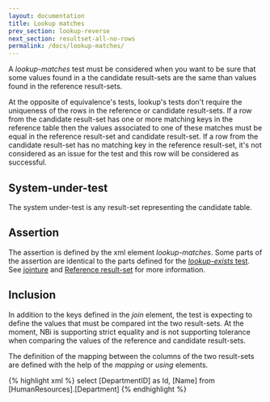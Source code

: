 ```yaml
---
layout: documentation
title: Lookup matches
prev_section: lookup-reverse
next_section: resultset-all-no-rows
permalink: /docs/lookup-matches/
---
```

A *lookup-matches* test must be considered when you want to be sure that some values found in a the candidate result-sets are the same than values found in the reference result-sets.

At the opposite of equivalence's tests, lookup's tests don't require the uniqueness of the rows in the reference or candidate result-sets. If a row from the candidate result-set has one or more matching keys in the reference table then the values associated to one of these matches must be equal in the reference result-set and candidate result-set. If a row from the candidate result-set has no matching key in the reference result-set, it's not considered as an issue for the test and this row will be considered as successful.

## System-under-test

The system under-test is any result-set representing the candidate table.

## Assertion

The assertion is defined by the xml element *lookup-matches*. Some parts of the assertion are identical to the parts defined for the [*lookup-exists* test](../lookup-exists). See [jointure](../lookup-exists#Jointure) and [Reference result-set](../lookup-exists#Reference%20result-set) for more information.

## Inclusion

In addition to the keys defined in the *join* element, the test is expecting to define the values that must be compared int the two result-sets. At the moment, NBi is supporting strict equality and is not supporting tolerance when comparing the values of the reference and candidate result-sets.

The definition of the mapping between the columns of the two result-sets are defined with the help of the *mapping* or *using* elements.

{% highlight xml %}
<assert>
    <lookup-matches>
        <join>
            <mapping candidate="DepartmentID" reference="Id" type="numeric"/>
         </join>
         <inclusion>
            <mapping candidate="DepartmentName" reference="Name" type="text"/>
        </inclusion>
        <result-set>
            <query>
              select [DepartmentID] as Id, [Name] from [HumanResources].[Department]
            </query>
        </result-set>
    </lookup-matches>
</assert>
{% endhighlight %}
